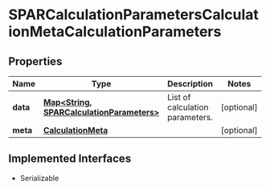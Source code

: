 

# SPARCalculationParametersCalculationMetaCalculationParameters


## Properties

Name | Type | Description | Notes
------------ | ------------- | ------------- | -------------
**data** | [**Map&lt;String, SPARCalculationParameters&gt;**](SPARCalculationParameters.md) | List of calculation parameters. |  [optional]
**meta** | [**CalculationMeta**](CalculationMeta.md) |  |  [optional]


## Implemented Interfaces

* Serializable


